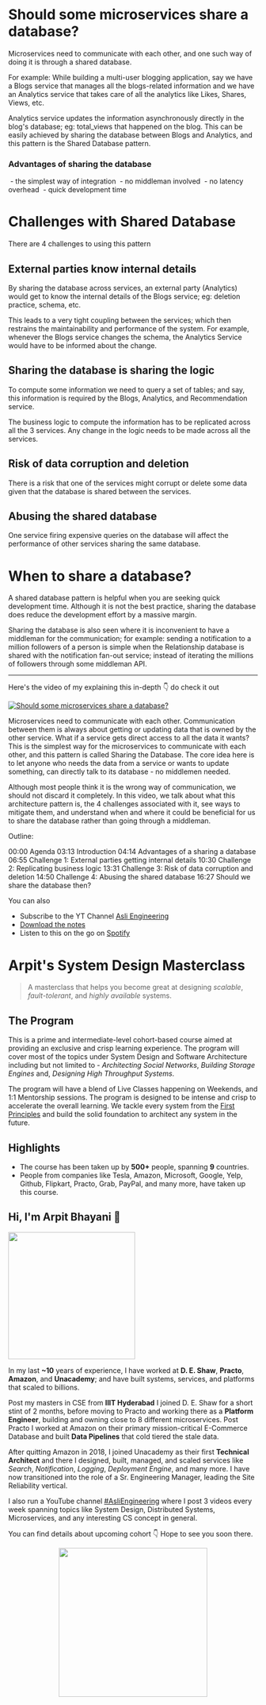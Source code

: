 Should some microservices share a database?
===


Microservices need to communicate with each other, and one such way of doing it is through a shared database.

For example: While building a multi-user blogging application, say we have a Blogs service that manages all the blogs-related information and we have an Analytics service that takes care of all the analytics like Likes, Shares, Views, etc.

Analytics service updates the information asynchronously directly in the blog's database; eg: total_views that happened on the blog. This can be easily achieved by sharing the database between Blogs and Analytics, and this pattern is the Shared Database pattern.

### Advantages of sharing the database

 - the simplest way of integration
 - no middleman involved
 - no latency overhead
 - quick development time

# Challenges with Shared Database

There are 4 challenges to using this pattern

## External parties know internal details

By sharing the database across services, an external party (Analytics) would get to know the internal details of the Blogs service; eg: deletion practice, schema, etc.

This leads to a very tight coupling between the services; which then restrains the maintainability and performance of the system. For example, whenever the Blogs service changes the schema, the Analytics Service would have to be informed about the change.

## Sharing the database is sharing the logic

To compute some information we need to query a set of tables; and say, this information is required by the Blogs, Analytics, and Recommendation service.

The business logic to compute the information has to be replicated across all the 3 services. Any change in the logic needs to be made across all the services.

## Risk of data corruption and deletion

There is a risk that one of the services might corrupt or delete some data given that the database is shared between the services.

## Abusing the shared database

One service firing expensive queries on the database will affect the performance of other services sharing the same database.

# When to share a database?

A shared database pattern is helpful when you are seeking quick development time. Although it is not the best practice, sharing the database does reduce the development effort by a massive margin.

Sharing the database is also seen where it is inconvenient to have a middleman for the communication; for example: sending a notification to a million followers of a person is simple when the Relationship database is shared with the notification fan-out service; instead of iterating the millions of followers through some middleman API.
<hr />


<p>Here's the video of my explaining this in-depth 👇‍ do check it out</p>

[![Should some microservices share a database?](https://i.ytimg.com/vi/tV11trlimLk/mqdefault.jpg)](https://www.youtube.com/watch?v=tV11trlimLk)

Microservices need to communicate with each other. Communication between them is always about getting or updating data that is owned by the other service. What if a service gets direct access to all the data it wants? This is the simplest way for the microservices to communicate with each other, and this pattern is called Sharing the Database. The core idea here is to let anyone who needs the data from a service or wants to update something, can directly talk to its database - no middlemen needed.

Although most people think it is the wrong way of communication, we should not discard it completely. In this video, we talk about what this architecture pattern is, the 4 challenges associated with it, see ways to mitigate them, and understand when and where it could be beneficial for us to share the database rather than going through a middleman.

Outline:

00:00 Agenda
03:13 Introduction
04:14 Advantages of a sharing a database
06:55 Challenge 1: External parties getting internal details
10:30 Challenge 2: Replicating business logic
13:31 Challenge 3: Risk of data corruption and deletion
14:50 Challenge 4: Abusing the shared database
16:27 Should we share the database then?

You can also
 - Subscribe to the YT Channel [Asli Engineering](https://youtube.com/c/ArpitBhayani)
 - [Download the notes](https://drive.google.com/file/d/1ql0chRVpcjgV4Fv_MJTRaXbtIZ3QJwcI/view?usp=sharing)
 - Listen to this on the go on [Spotify](https://open.spotify.com/show/7qMoamm2iZQrsPVm6IQLoD)

# Arpit's System Design Masterclass

> A masterclass that helps you become great at designing _scalable_, _fault-tolerant_, and _highly available_ systems.

## The Program

This is a prime and intermediate-level cohort-based course aimed at providing an exclusive and crisp learning experience. The program will cover most of the topics under System Design and Software Architecture including but not limited to - _Architecting Social Networks_, _Building Storage Engines_ and, _Designing High Throughput Systems_.

The program will have a blend of Live Classes happening on Weekends, and 1:1 Mentorship sessions. The program is designed to be intense and crisp to accelerate the overall learning. We tackle every system from the [First Principles](https://en.wikipedia.org/wiki/First_principle) and build the solid foundation to architect any system in the future.


## Highlights

 - The course has been taken up by __500+__ people, spanning __9__ countries.
 - People from companies like Tesla, Amazon, Microsoft, Google, Yelp, Github, Flipkart, Practo, Grab, PayPal, and many more, have taken up this course.


## Hi, I'm Arpit Bhayani 👋

<img width="256px" src="https://arpitbhayani.me/static/img/arpit.jpg" />

In my last **~10** years of experience, I have worked at **D. E. Shaw**, **Practo**, **Amazon**, and **Unacademy**; and have built systems, services, and platforms that scaled to billions.

Post my masters in CSE from **IIIT Hyderabad** I joined D. E. Shaw for a short stint of 2 months, before moving to Practo and working there as a **Platform Engineer**, building and owning close to 8 different microservices. Post Practo I worked at Amazon on their primary mission-critical E-Commerce Database and built **Data Pipelines** that cold tiered the stale data.

After quitting Amazon in 2018, I joined Unacademy as their first **Technical Architect** and there I designed, built, managed, and scaled services like _Search_, _Notification_, _Logging_, _Deployment Engine_, and many more. I have now transitioned into the role of a Sr. Engineering Manager, leading the Site Reliability vertical.

I also run a YouTube channel [#AsliEngineering](https://www.youtube.com/c/ArpitBhayani) where I post 3 videos every week spanning topics like System Design, Distributed Systems, Microservices, and any interesting CS concept in general.

You can find details about upcoming cohort 👇‍ Hope to see you soon there.

<center>
<a target="_blank" href="https://arpitbhayani.me/masterclass">
<img src="https://user-images.githubusercontent.com/4745789/137859181-d4499cf4-ce65-4466-8b88-a078ece0f081.PNG" width="300px" />
</a>
</center>